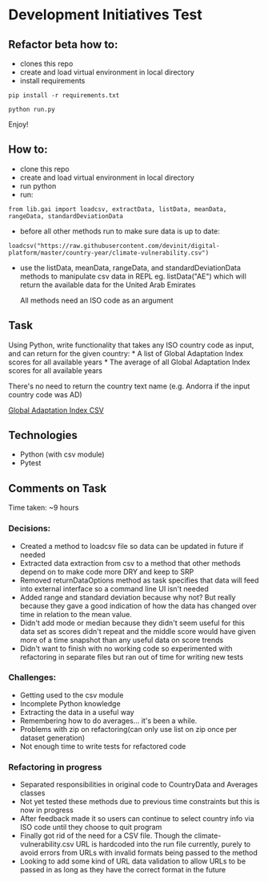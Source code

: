 # Development Initiatives Test

## Refactor beta how to:

* clones this repo
* create and load virtual environment in local directory
* install requirements
```
pip install -r requirements.txt
```
```
python run.py
```
Enjoy!

## How to:
* clone this repo
* create and load virtual environment in local directory
* run python
* run:
```
from lib.gai import loadcsv, extractData, listData, meanData, rangeData, standardDeviationData
```
* before all other methods run to make sure data is up to date:
```
loadcsv("https://raw.githubusercontent.com/devinit/digital-platform/master/country-year/climate-vulnerability.csv")
```
* use the listData, meanData, rangeData, and standardDeviationData methods to manipulate csv data in REPL eg. listData("AE") which will return the available data for the United Arab Emirates

	All methods need an ISO code as an argument

## Task

Using Python, write functionality that takes any ISO country code as input, and can return for the given country:
	* A list of Global Adaptation Index scores for all available years
	* The average of all Global Adaptation Index scores for all available years

There's no need to return the country text name (e.g. Andorra if the input country code was AD)

[Global Adaptation Index CSV](https://github.com/devinit/digital-platform/blob/master/country-year/climate-vulnerability.csv "GAI CSV")

## Technologies

* Python (with csv module)
* Pytest

## Comments on Task

Time taken: ~9 hours

### Decisions:
* Created a method to loadcsv file so data can be updated in future if needed
* Extracted data extraction from csv to a method that other methods depend on to make code more DRY and keep to SRP
* Removed returnDataOptions method as task specifies that data will feed into external interface so a command line UI isn't needed
* Added range and standard deviation because why not? But really because they gave a good indication of how the data has changed over time in relation to the mean value.
* Didn't add mode or median because they didn't seem useful for this data set as scores didn't repeat and the middle score would have given more of a time snapshot than any useful data on score trends
* Didn't want to finish with no working code so experimented with refactoring in separate files but ran out of time for writing new tests


### Challenges:
* Getting used to the csv module
* Incomplete Python knowledge
* Extracting the data in a useful way
* Remembering how to do averages... it's been a while.
* Problems with zip on refactoring(can only use list on zip once per dataset generation)
* Not enough time to write tests for refactored code

### Refactoring in progress
* Separated responsibilities in original code to CountryData and Averages classes
* Not yet tested these methods due to previous time constraints but this is now in progress
* After feedback made it so users can continue to select country info via ISO code until they choose to quit program
* Finally got rid of the need for a CSV file. Though the climate-vulnerability.csv URL is hardcoded into the run file currently, purely to avoid errors from URLs with invalid formats being passed to the method
* Looking to add some kind of URL data validation to allow URLs to be passed in as long as they have the correct format in the future

